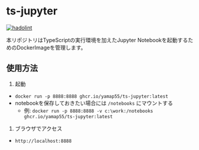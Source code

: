 # ts-jupyter

[![hadolint](https://github.com/yamap55/ts-jupyter/actions/workflows/hadolint.yml/badge.svg?branch=main)](https://github.com/yamap55/ts-jupyter/actions/workflows/hadolint.yml)

本リポジトリはTypeScriptの実行環境を加えたJupyter Notebookを起動するためのDockerImageを管理します。

## 使用方法

1. 起動
  - `docker run -p 8888:8888 ghcr.io/yamap55/ts-jupyter:latest`
  - notebookを保存しておきたい場合には `/notebooks` にマウントする
    - 例: `docker run -p 8888:8888 -v c:\work:/notebooks ghcr.io/yamap55/ts-jupyter:latest`
1. ブラウザでアクセス
  - `http://localhost:8888`
